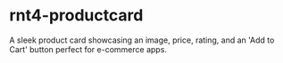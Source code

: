 # rnt4-productcard
 A sleek product card showcasing an image, price, rating, and an 'Add to Cart' button perfect for e-commerce apps.

